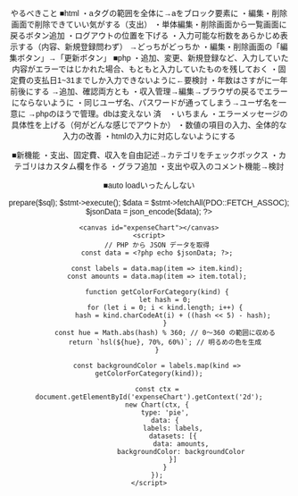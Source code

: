 やるべきこと
■html
・aタグの範囲を全体に→aをブロック要素に
・編集・削除画面で削除できていい気がする（支出）
・単体編集・削除画面から一覧画面に戻るボタン追加
・ログアウトの位置を下げる
・入力可能な桁数をあらかじめ表示する（内容、新規登録問わず）
→どっちがどっちか
・編集・削除画面の「編集ボタン」→「更新ボタン」
■php
・追加、変更、新規登録など、入力していた内容がエラーではじかれた場合、もともと入力していたものを残しておく
・固定費の支払日1~31までしか入力できないように←要検討
・年数はさすがに一年前後にする
→追加、確認両方とも
・収入管理→編集→ブラウザの戻るでエラーにならないように
・同じユーザ名、パスワードが通ってしまう→ユーザ名を一意に
→phpのほうで管理。dbは変えない
済　・いちまん 
・エラーメッセージの具体性を上げる（何がどんな感じでアウトか）
・数値の項目の入力、全体的な入力の改善
・htmlの入力に対応しないようにする

■新機能
・支出、固定費、収入を自由記述→カテゴリをチェックボックス
・カテゴリはカスタム欄を作る
・グラフ追加
・支出や収入のコメント機能→検討

■auto loadいったんしない

<?php
$host = "localhost";
$dbname = "kakeibo";
$username = "root";
$password = "";
$conn = new PDO("mysql:host=$host;dbname=$dbname;charset=utf8", $username, $password);

// SQLクエリでカテゴリごとの合計金額を取得
$sql = "SELECT kind, SUM(amount) as total FROM expense GROUP BY kind";
$stmt = $conn->prepare($sql);
$stmt->execute();
$data = $stmt->fetchAll(PDO::FETCH_ASSOC);

$jsonData = json_encode($data);
?>
<!DOCTYPE html>
<html lang="ja">
<head>
    <meta charset="UTF-8">
    <meta name="viewport" content="width=device-width, initial-scale=1.0">
    <title>家計簿 円グラフ</title>
    <script src="https://cdn.jsdelivr.net/npm/chart.js"></script>
    <style>
        body {
            font-family: Arial, sans-serif;
            text-align: center;
        }
        canvas {
            max-width: 500px;
            margin: auto;
        }
    </style>
</head>
<body>

    <canvas id="expenseChart"></canvas>
    <script>
        // PHP から JSON データを取得
        const data = <?php echo $jsonData; ?>;
        
        const labels = data.map(item => item.kind);
        const amounts = data.map(item => item.total);

        function getColorForCategory(kind) {
            let hash = 0;
            for (let i = 0; i < kind.length; i++) {
                hash = kind.charCodeAt(i) + ((hash << 5) - hash);
            }
            const hue = Math.abs(hash) % 360; // 0〜360 の範囲に収める
            return `hsl(${hue}, 70%, 60%)`; // 明るめの色を生成
        }

        const backgroundColor = labels.map(kind => getColorForCategory(kind));

        const ctx = document.getElementById('expenseChart').getContext('2d');
        new Chart(ctx, {
            type: 'pie',
            data: {
                labels: labels,
                datasets: [{
                    data: amounts,
                    backgroundColor: backgroundColor
                }]
            }
        });
    </script>
</body>
</html>
